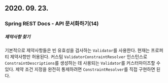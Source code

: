 ## 2020. 09. 23.

### Spring REST Docs - API 문서화하기(14)

##### 제약사항 찾기

기본적으로 제약사항들은 빈 유효성을 검사하는 `Validator`를 사용한다. 현재는 프로퍼티 제약사항만 허용된다. 커스텀 `ValidatorConstraintResolver` 인스턴스로 `ConstraintDescriptions`를 생성하는 데 사용되는 `Validator`를 커스터마이즈할 수 있다. 제약 조건 지정을 완전히 통제하려면 `ConstraintResolver`를 직접 구현하면 된다.

